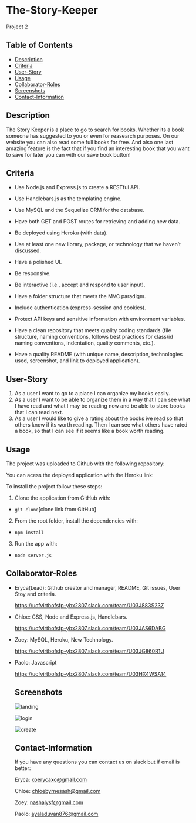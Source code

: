 # The-Story-Keeper
Project 2
## Table of Contents
* [Description](#Description)
* [Criteria](#Criteria)
* [User-Story](#User-Story)
* [Usage](#Usage)
* [Collaborator-Roles](#Collaborator-Roles)
* [Screenshots](#Screenshots)
* [Contact-Information](#Contact-Information)

## Description

The Story Keeper is a place to go to search for books. Whether its a book someone has suggested to you or even for reasearch purposes. On our website you can also read some full books for free. And also one last amazing feature is the fact that if you find an interesting book that you want to save for later you can with our save book button!

## Criteria

* Use Node.js and Express.js to create a RESTful API.

* Use Handlebars.js as the templating engine.

* Use MySQL and the Sequelize ORM for the database.

* Have both GET and POST routes for retrieving and adding new data.

* Be deployed using Heroku (with data).

* Use at least one new library, package, or technology that we haven’t discussed.

* Have a polished UI.

* Be responsive.

* Be interactive (i.e., accept and respond to user input).

* Have a folder structure that meets the MVC paradigm.

* Include authentication (express-session and cookies).

* Protect API keys and sensitive information with environment variables.

* Have a clean repository that meets quality coding standards (file structure, naming conventions, follows best practices for class/id naming conventions, indentation, quality comments, etc.).

* Have a quality README (with unique name, description, technologies used, screenshot, and link to deployed application).

## User-Story

1. As a user I want to go to a place I can organize my books easily. 
2. As a user I want to be able to organize them in a way that I can see what I have read and what I may be reading now and be able to store books that I can read next.
3. As a user I would like to give a rating about the books ive read so that others know if its worth reading. Then I can see what others have rated a book, so that I can see if it seems like a book worth reading.

## Usage

The project was uploaded to Github with the following repository:

You can acess the deployed application with the Heroku link:

To install the project follow these steps:

  1. Clone the application from GitHub with:

   * `git clone`[clone link from GitHub]
 
  2. From the root folder, install the dependencies with:

   * `npm install`

  3. Run the app with:

   * `node server.js`

   ## Collaborator-Roles

 * Eryca(Lead): Github creator and manager, README, Git issues, User Stoy and criteria.

   https://ucfvirtbofsfp-ybx2807.slack.com/team/U03J883S23Z

 * Chloe: CSS, Node and Express.js, Handlebars.

   https://ucfvirtbofsfp-ybx2807.slack.com/team/U03JAS6DABG

 * Zoey: MySQL, Heroku, New Technology.

   https://ucfvirtbofsfp-ybx2807.slack.com/team/U03JG860R1U

 * Paolo: Javascript

   https://ucfvirtbofsfp-ybx2807.slack.com/team/U03HX4WSA14




    ## Screenshots
    ![landing](https://user-images.githubusercontent.com/100622402/190875552-ce4056ec-3532-41e0-946a-2725f93aaf53.png)
    
    ![login](https://user-images.githubusercontent.com/100622402/190875289-eb949c4b-458b-4fd3-bf78-acf5613992cc.png)
    
    ![create ](https://user-images.githubusercontent.com/100622402/190875318-5808cce2-1af0-4f8a-af78-4c244e323178.png)
    

  

    ## Contact-Information
    
    If you have any questions you can contact us on slack but if email is better: 
    
    Eryca: [xoerycaxo@gmail.com](#xoerycaxo@gmail.com)
    
    Chloe: [chloebyrnesash@gmail.com](#chloebyrnesash@gmail.com)
    
    Zoey: [nashalysf@gmail.com](#nashalysf@gmail.com)
    
    Paolo: [ayaladuvan876@gmail.com](#ayaladuvan876@gmail.com)
    

